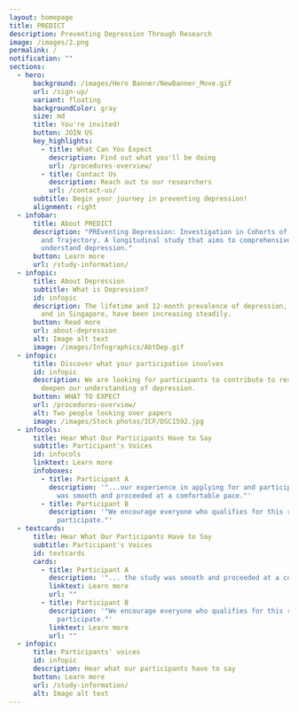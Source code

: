 ```yaml
---
layout: homepage
title: PREDICT
description: Preventing Depression Through Research
image: /images/2.png
permalink: /
notification: ""
sections:
  - hero:
      background: /images/Hero Banner/NewBanner_Move.gif
      url: /sign-up/
      variant: floating
      backgroundColor: gray
      size: md
      title: You're invited!
      button: JOIN US
      key_highlights:
        - title: What Can You Expect
          description: Find out what you'll be doing
          url: /procedures-overview/
        - title: Contact Us
          description: Reach out to our researchers
          url: /contact-us/
      subtitle: Begin your journey in preventing depression!
      alignment: right
  - infobar:
      title: About PREDICT
      description: "PREventing Depression: Investigation in Cohorts of its etiology
        and Trajectory. A longitudinal study that aims to comprehensively
        understand depression."
      button: Learn more
      url: /study-information/
  - infopic:
      title: About Depression
      subtitle: What is Depression?
      id: infopic
      description: The lifetime and 12-month prevalence of depression, both globally
        and in Singapore, have been increasing steadily.
      button: Read more
      url: about-depression
      alt: Image alt text
      image: /images/Infographics/AbtDep.gif
  - infopic:
      title: Discover what your participation involves
      id: infopic
      description: We are looking for participants to contribute to research and
        deepen our understanding of depression.
      button: WHAT TO EXPECT
      url: /procedures-overview/
      alt: Two people looking over papers
      image: /images/Stock photos/ICF/DSC1592.jpg
  - infocols:
      title: Hear What Our Participants Have to Say
      subtitle: Participant's Voices
      id: infocols
      linktext: Learn more
      infoboxes:
        - title: Participant A
          description: '"...our experience in applying for and participating in the study
            was smooth and proceeded at a comfortable pace."'
        - title: Participant B
          description: '"We encourage everyone who qualifies for this research study to
            participate."'
  - textcards:
      title: Hear What Our Participants Have to Say
      subtitle: Participant's Voices
      id: textcards
      cards:
        - title: Participant A
          description: '"... the study was smooth and proceeded at a comfortable pace."'
          linktext: Learn more
          url: ""
        - title: Participant B
          description: '"We encourage everyone who qualifies for this research study to
            participate."'
          linktext: Learn more
          url: ""
  - infopic:
      title: Participants' voices
      id: infopic
      description: Hear what our participants have to say
      button: Learn more
      url: /study-information/
      alt: Image alt text
---
```

